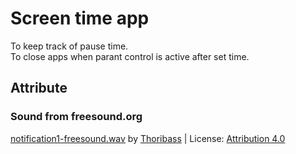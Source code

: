 # Screen time app
To keep track of pause time.  
To close apps when parant control is active after set time.


## Attribute
### Sound from freesound.org
<a href="https://freesound.org/people/Thoribass/sounds/253595/">notification1-freesound.wav</a> by <a href="https://freesound.org/people/Thoribass/">Thoribass</a> | License: <a href="https://creativecommons.org/licenses/by/4.0/">Attribution 4.0</a>


